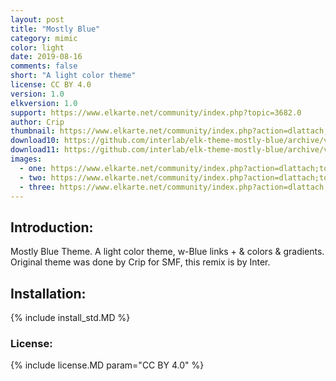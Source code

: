 ```yaml
---
layout: post
title: "Mostly Blue"
category: mimic
color: light
date: 2019-08-16
comments: false
short: "A light color theme"
license: CC BY 4.0
version: 1.0
elkversion: 1.0
support: https://www.elkarte.net/community/index.php?topic=3682.0
author: Crip
thumbnail: https://www.elkarte.net/community/index.php?action=dlattach;topic=3682.0;attach=3716;image
download10: https://github.com/interlab/elk-theme-mostly-blue/archive/v1.0.zip
download11: https://github.com/interlab/elk-theme-mostly-blue/archive/v1.1.zip
images:
  - one: https://www.elkarte.net/community/index.php?action=dlattach;topic=3682.0;attach=3716;image
  - two: https://www.elkarte.net/community/index.php?action=dlattach;topic=3682.0;attach=3718;image
  - three: https://www.elkarte.net/community/index.php?action=dlattach;topic=3682.0;attach=3720;image
---
```


## Introduction:
Mostly Blue Theme. A light color theme, w-Blue links + & colors & gradients.  Original theme was done by Crip 
for SMF, this remix is by Inter.

## Installation:
{% include install_std.MD %}

### License:
{% include license.MD param="CC BY 4.0" %}
